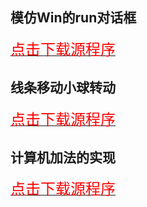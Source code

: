 
## 模仿Win的run对话框

<a href="./Download/Win_run.tar.gz"><font color="red" size=5>点击下载源程序</font></a>

## 线条移动小球转动

<a href="./Download/Line_to_ball.tar.gz"><font color="red" size=5>点击下载源程序</font></a>

## 计算机加法的实现

<a href = "Download/plus.tar.gz"><font color="red" size=5>点击下载源程序</font></a>
